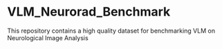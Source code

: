 # VLM_Neurorad_Benchmark
This repository contains a high quality dataset for benchmarking VLM on Neurological Image Analysis

